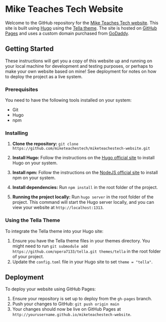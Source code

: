 # Mike Teaches Tech Website

Welcome to the GitHub repository for the [Mike Teaches Tech website](https://www.miketeachestech.com). This site is built using [Hugo](https://gohugo.io/) using the [Tella theme](https://github.com/opera7133/tella). The site is hosted on [GitHub Pages](https://pages.github.com/) and uses a custom domain purchased from [GoDaddy](https://www.godaddy.com/).

## Getting Started

These instructions will get you a copy of this website up and running on your local machine for development and testing purposes, or perhaps to make your own website based on mine! See deployment for notes on how to deploy the project as a live system.

### Prerequisites

You need to have the following tools installed on your system:
- Git
- Hugo
- npm

### Installing

1. **Clone the repository:**
`git clone https://github.com/miketeachestech/miketeachestech-website.git` 

2. **Install Hugo:**
Follow the instructions on the [Hugo official site](https://gohugo.io/getting-started/installing/) to install Hugo on your system.

3. **Install npm:** 
Follow the instructions on the [NodeJS official site](https://docs.npmjs.com/downloading-and-installing-node-js-and-npm) to install npm on your system.

4. **Install dependencies:**
Run `npm install` in the root folder of the project.

5. **Running the project locally:**
Run `hugo server` in the root folder of the project. This command will start the Hugo server locally, and you can view your website at `http://localhost:1313`.

### Using the Tella Theme

To integrate the Tella theme into your Hugo site:

1. Ensure you have the Tella theme files in your themes directory. You might need to run `git submodule add https://github.com/opera7133/tella.git themes/tella` in the root folder of your project.
2. Update the `config.toml` file in your Hugo site to set `theme = "tella"`.

## Deployment

To deploy your website using GitHub Pages:

1. Ensure your repository is set up to deploy from the `gh-pages` branch.
2. Push your changes to GitHub: `git push origin main` 
3. Your changes should now be live on GitHub Pages at `http://yourusername.github.io/miketeachestech-website`.